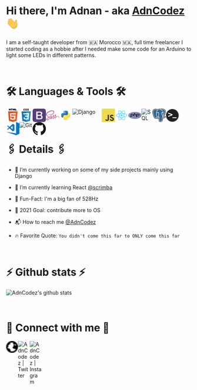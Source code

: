 # Hi there, I'm Adnan - aka [AdnCodez][website] <img src="https://raw.githubusercontent.com/adncodez/adncodez/master/wave.gif" width="35px">

I am a self-taught developer from 🇲🇦 Morocco 🇲🇦, full time freelancer
I started coding as a hobbie after I needed make some code for an Arduino to light some LEDs in different patterns.

<br />

# 🛠 Languages & Tools 🛠

<img align="left" alt="HTML5" width="36px" src="https://raw.githubusercontent.com/github/explore/80688e429a7d4ef2fca1e82350fe8e3517d3494d/topics/html/html.png" />
<img align="left" alt="CSS3" width="36px" src="https://raw.githubusercontent.com/github/explore/80688e429a7d4ef2fca1e82350fe8e3517d3494d/topics/css/css.png" />
<img align="left" alt="Bootstrap" width="36px" src="https://raw.githubusercontent.com/github/explore/80688e429a7d4ef2fca1e82350fe8e3517d3494d/topics/bootstrap/bootstrap.png" />
<img align="left" alt="Sass" width="36px" src="https://raw.githubusercontent.com/github/explore/80688e429a7d4ef2fca1e82350fe8e3517d3494d/topics/sass/sass.png" />

<img align="left" alt="Python" width="36px" src="https://raw.githubusercontent.com/github/explore/80688e429a7d4ef2fca1e82350fe8e3517d3494d/topics/python/python.png" />
<img align="left" alt="Django" width="80px" src="https://static.djangoproject.com/img/logos/django-logo-negative.png" />
<img align="left" alt="JavaScript" width="36px" src="https://raw.githubusercontent.com/github/explore/80688e429a7d4ef2fca1e82350fe8e3517d3494d/topics/javascript/javascript.png" />
<img align="left" alt="React" width="36px" src="https://raw.githubusercontent.com/github/explore/80688e429a7d4ef2fca1e82350fe8e3517d3494d/topics/react/react.png" />
<img align="left" alt="PHP" width="36px" src="https://raw.githubusercontent.com/github/explore/ccc16358ac4530c6a69b1b80c7223cd2744dea83/topics/php/php.png" />

<img align="left" alt="SQL" width="30px" src="https://i.imgur.com/0BOjTdgg.png" />
<img align="left" alt="PostgreSQL" width="36px" src="https://raw.githubusercontent.com/github/explore/80688e429a7d4ef2fca1e82350fe8e3517d3494d/topics/postgresql/postgresql.png" />

<img align="left" alt="Terminal" width="36px" src="https://raw.githubusercontent.com/github/explore/80688e429a7d4ef2fca1e82350fe8e3517d3494d/topics/terminal/terminal.png" />
<img align="left" alt="Visual Studio Code" width="36px" src="https://raw.githubusercontent.com/github/explore/80688e429a7d4ef2fca1e82350fe8e3517d3494d/topics/visual-studio-code/visual-studio-code.png" />
<img align="left" alt="Git" width="36px" src="https://git-scm.com/images/logos/downloads/Git-Icon-1788C.png" />
<img align="left" alt="GitHub" width="36px" src="https://raw.githubusercontent.com/github/explore/78df643247d429f6cc873026c0622819ad797942/topics/github/github.png" /> <br />

<br />
<br />

# 🖇 Details 🖇

- 🔭 I’m currently working on some of my side projects mainly using Django

- 🌱 I’m currently learning React [@scrimba][scrimba-course]

- 🎲 Fun-Fact: I'm a big fan of 528Hz

- 🎯 2021 Goal: contribute more to OS

- 📬 How to reach me [@AdnCodez][twitter]

- 🔥 Favorite Quote: `You didn't come this far to ONLY come this far`

<br />

# ⚡ Github stats ⚡

![AdnCodez's github stats](https://github-readme-stats.vercel.app/api?username=adncodez&hide_title=true&count_private=true&show_icons=true&bg_color=12,00e1ff,f04c00&text_color=ffffff&title_color=ffffff&icon_color=f06d00&hide_rank=true)

<br />

# 📨 Connect with me 📨

[<img align="left" alt="AdnCodez.com" width="32px" src="https://raw.githubusercontent.com/iconic/open-iconic/master/svg/globe.svg" />][website]
[<img align="left" alt="AdnCodez | Twitter" width="32px" src="https://cdn.jsdelivr.net/npm/simple-icons@v3/icons/twitter.svg" />][twitter]

<!-- [<img align="left" alt="AdnCodez | LinkedIn" width="32px" src="https://cdn.jsdelivr.net/npm/simple-icons@v3/icons/linkedin.svg" />][linkedin] -->

[<img align="left" alt="AdnCodez | Instagram" width="32px" src="https://cdn.jsdelivr.net/npm/simple-icons@v3/icons/instagram.svg" />][instagram]

[website]: https://adncodez.com
[twitter]: https://twitter.com/adncodez
[instagram]: https://instagram.com/adncodez
[scrimba-course]: https://scrimba.com/course/glearnreact

<!-- [linkedin]: https://linkedin.com/in/adncodez -->
